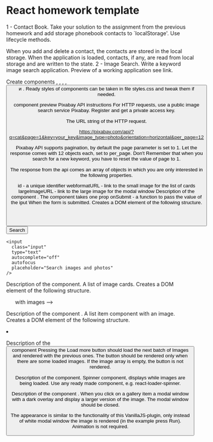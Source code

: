 # React homework template
1 - Contact Book.
Take your solution to the assignment from the previous homework and add storage phonebook contacts to `localStorage'. Use lifecycle methods.

When you add and delete a contact, the contacts are stored in the local storage.
When the application is loaded, contacts, if any, are read from local storage and are written to the state.
2 - Image Search.
Write a keyword image search application. Preview of a working application see link.

Create components <Searchbar>, <ImageGallery>, <ImageGalleryItem>, <Loader>, <Button> и <Modal>. Ready styles of components can be taken in file styles.css and tweak them if needed.

component preview
Pixabay API instructions
For HTTP requests, use a public image search service Pixabay. Register and get a private access key.

The URL string of the HTTP request.

https://pixabay.com/api/?q=cat&page=1&key=your_key&image_type=photo&orientation=horizontal&per_page=12

Pixabay API supports pagination, by default the page parameter is set to 1. Let the response comes with 12 objects each, set to per_page. Don't Remember that when you search for a new keyword, you have to reset the value of page to 1.

The response from the api comes an array of objects in which you are only interested in the following properties.

id - a unique identifier
webformatURL - link to the small image for the list of cards
largeImageURL - link to the large image for the modal window
Description of the component <Searchbar>.
The component takes one prop onSubmit - a function to pass the value of the iput When the form is submitted. Creates a DOM element of the following structure.

<header class="searchbar">
  <form class="form">
    <button type="submit" class="button">
      <span class="button-label">Search</span>
    </button>

    <input
      class="input"
      type="text"
      autocomplete="off"
      autofocus
      placeholder="Search images and photos"
    />
  </form>
</header>

Description of the <ImageGallery> component.
A list of image cards. Creates a DOM element of the following structure.

<ul class="gallery">
  <! -- Set <li>
  with images -->
</ul>

Description of the component <ImageGalleryItem>.
A list item component with an image. Creates a DOM element of the following structure.

<li class="gallery-item">
  <img src="" alt="" />
</li>

Description of the <Button> component
Pressing the Load more button should load the next batch of Images and rendered with the previous ones. The button should be rendered only when there are some loaded images. If the image array is empty, the button is not rendered.

Description of the <Loader> component.
Spinner component, displays while images are being loaded. Use any ready made component, e.g. react-loader-spinner.

Description of the component <Modal>.
When you click on a gallery item a modal window with a dark overlay and display a larger version of the image. The modal window should be closed.

The appearance is similar to the functionality of this VanillaJS-plugin, only instead of white modal window the image is rendered (in the example press Run). Animation is not required.

<div class="overlay">
  <div class="modal">
    <img src="" alt="" />
  </div>
</div>

